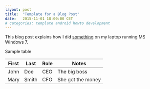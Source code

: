 ```yaml
---
layout: post
title:  "Template for a Blog Post"
date:   2015-11-01 18:00:00 CET
# categories: template android howto development
---
```

<!-- markdown-link-check-disable -->

This blog post explains how I did [something](http://www.something.com/) on my laptop running MS Windows 7.

Sample table

<!-- TIP: <http://www.tablesgenerator.com/markdown_tables> -->

| First | Last  | Role | Notes             |
|-------|-------|------|-------------------|
| John  | Doe   | CEO  | The big boss      |
| Mary  | Smith | CFO  | She got the money |

<!-- markdown-link-check-enable -->
<!-- EOF -->
